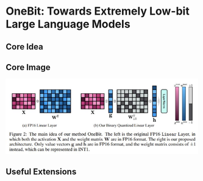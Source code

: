 # OneBit: Towards Extremely Low-bit Large Language Models

## Core Idea

## Core Image
![Figure 2](fig.2.jpg)

## Useful Extensions
